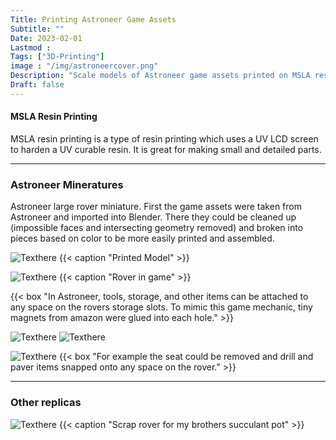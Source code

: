 ```yaml
---
Title: Printing Astroneer Game Assets
Subtitle: ""
Date: 2023-02-01
Lastmod : 
Tags: ["3D-Printing"]
image : "/img/astroneercover.png"
Description: "Scale models of Astroneer game assets printed on MSLA resin printer"
Draft: false
---
```

#### MSLA Resin Printing
MSLA resin printing is a type of resin printing which uses a UV LCD screen to harden a UV curable resin. It is great for making small and detailed parts.

---

### Astroneer Mineratures
Astroneer large rover miniature. First the game assets were taken from Astroneer and imported into Blender. There they could be cleaned up (impossible faces and intersecting geometry removed) and broken into pieces based on color to be more easily printed and assembled.

![Texthere](/img/rover1.png "") 
{{< caption "Printed Model" >}}

![Texthere](/img/roveringame.png "") 
{{< caption "Rover in game" >}}

{{< box "In Astroneer, tools, storage, and other items can be attached to any space on the rovers storage slots. To mimic this game mechanic, tiny magnets from amazon were glued into each hole." >}}

![Texthere](/img/glue1.png "") 
![Texthere](/img/glued.png "") 

![Texthere](/img/swapped.png "") 
{{< box "For example the seat could be removed and drill and paver items snapped onto any space on the rover." >}}

---

### Other replicas
![Texthere](/img/bustedrover.JPG "") 
{{< caption "Scrap rover for my brothers succulant pot" >}}